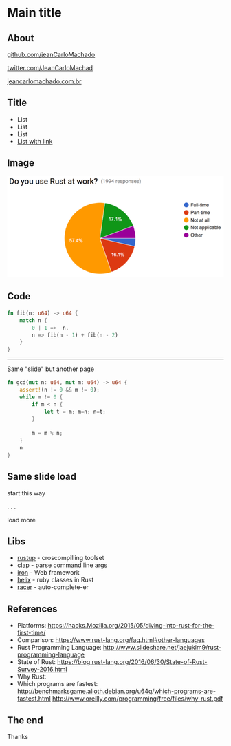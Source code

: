 Main title
==========


About
-----

[github.com/jeanCarloMachado](https://github.com/jeanCarloMachado)

[twitter.com/JeanCarloMachad](https://twitter.com/JeanCarloMachad)

[jeancarlomachado.com.br](http://jeancarlomachado.com.br/)

Title
-----

- List
- List
- List
- [List with link](https://doc.rust-lang.org/book/getting-started.html#platform-support)

Image
-----

![Who uses rust?](use-at-work.png)

Code
----

```rust
fn fib(n: u64) -> u64 {
    match n {
        0 | 1 =>  n,
        n => fib(n - 1) + fib(n - 2)
    }
}
```

----

Same "slide" but another page

```rust
fn gcd(mut n: u64, mut m: u64) -> u64 {
    assert!(n != 0 && m != 0);
    while m != 0 {
        if m < n {
            let t = m; m=n; n=t;
        }

        m = m % n;
    }
    n
}

```

Same slide load
---------------

start this way

. . .

load more


Libs
----

- [rustup](https://www.rustup.rs/) - croscompilling toolset
- [clap](http://kbknapp.github.io/clap-rs/clap/index.html) - parse command line args
- [iron](https://github.com/iron/iron) - Web framework
- [helix](https://github.com/rustbridge/helix) - ruby classes in Rust
- [racer](https://github.com/phildawes/racer) - auto-complete-er

References
----------

- Platforms: https://hacks.Mozilla.org/2015/05/diving-into-rust-for-the-first-time/
- Comparison: https://www.rust-lang.org/faq.html#other-languages
- Rust Programming Language: http://www.slideshare.net/jaejukim9/rust-programming-language
- State of Rust:
  https://blog.rust-lang.org/2016/06/30/State-of-Rust-Survey-2016.html
- Why Rust:
- Which programs are fastest: http://benchmarksgame.alioth.debian.org/u64q/which-programs-are-fastest.html http://www.oreilly.com/programming/free/files/why-rust.pdf

The end
-------

Thanks
